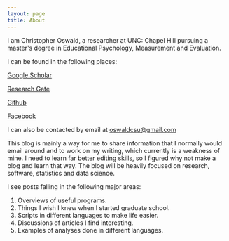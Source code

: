 ```yaml
---
layout: page
title: About
---
```


I am Christopher Oswald, a researcher at UNC: Chapel Hill pursuing a master's degree in Educational Psychology, Measurement and Evaluation.

I can be found in the following places:

[Google Scholar](https://scholar.google.com/citations?user=MiTIF6IAAAAJ&hl=en)

[Research Gate](https://www.researchgate.net/profile/Christopher_Oswald)

[Github](https://github.com/OswaldAnalytics)

[Facebook](https://www.facebook.com/christopher.oswald.9)

I can also be contacted by email at oswaldcsu@gmail.com

This blog is mainly a way for me to share information that I normally would email around and to work on my writing, which currently is a weakness of mine.  I need to learn far better editing skills, so I figured why not make a blog and learn that way.  The blog will be heavily focused on research, software, statistics and data science.

I see posts falling in the following major areas:

1.  Overviews of useful programs.
2.  Things I wish I knew when I started graduate school.
3.  Scripts in different languages to make life easier.
4.  Discussions of articles I find interesting.
5.  Examples of analyses done in different languages.
